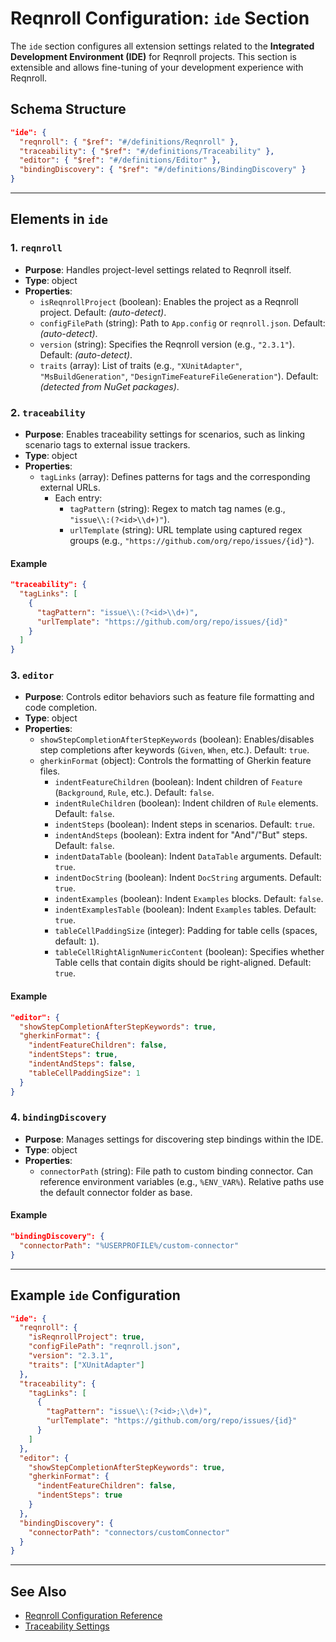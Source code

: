 # Reqnroll Configuration: `ide` Section

The `ide` section configures all extension settings related to the **Integrated Development Environment (IDE)** for Reqnroll projects. This section is extensible and allows fine-tuning of your development experience with Reqnroll.

## Schema Structure

```json
"ide": {
  "reqnroll": { "$ref": "#/definitions/Reqnroll" },
  "traceability": { "$ref": "#/definitions/Traceability" },
  "editor": { "$ref": "#/definitions/Editor" },
  "bindingDiscovery": { "$ref": "#/definitions/BindingDiscovery" }
}
```


***

## Elements in `ide`

### 1. `reqnroll`

- **Purpose**: Handles project-level settings related to Reqnroll itself.
- **Type**: object
- **Properties**:
    - `isReqnrollProject` (boolean): Enables the project as a Reqnroll project. Default: *(auto-detect)*.
    - `configFilePath` (string): Path to `App.config` or `reqnroll.json`. Default: *(auto-detect)*.
    - `version` (string): Specifies the Reqnroll version (e.g., `"2.3.1"`). Default: *(auto-detect)*.
    - `traits` (array): List of traits (e.g., `"XUnitAdapter"`, `"MsBuildGeneration"`, `"DesignTimeFeatureFileGeneration"`). Default: *(detected from NuGet packages)*.


### 2. `traceability`

- **Purpose**: Enables traceability settings for scenarios, such as linking scenario tags to external issue trackers.
- **Type**: object
- **Properties**:
    - `tagLinks` (array): Defines patterns for tags and the corresponding external URLs.
        - Each entry:
            - `tagPattern` (string): Regex to match tag names (e.g., `"issue\\:(?<id>\\d+)"`).
            - `urlTemplate` (string): URL template using captured regex groups (e.g., `"https://github.com/org/repo/issues/{id}"`).


#### Example

```json
"traceability": {
  "tagLinks": [
    {
      "tagPattern": "issue\\:(?<id>\\d+)",
      "urlTemplate": "https://github.com/org/repo/issues/{id}"
    }
  ]
}
```


### 3. `editor`

- **Purpose**: Controls editor behaviors such as feature file formatting and code completion.
- **Type**: object
- **Properties**:
    - `showStepCompletionAfterStepKeywords` (boolean): Enables/disables step completions after keywords (`Given`, `When`, etc.). Default: `true`.
    - `gherkinFormat` (object): Controls the formatting of Gherkin feature files.
        - `indentFeatureChildren` (boolean): Indent children of `Feature` (`Background`, `Rule`, etc.). Default: `false`.
        - `indentRuleChildren` (boolean): Indent children of `Rule` elements. Default: `false`.
        - `indentSteps` (boolean): Indent steps in scenarios. Default: `true`.
        - `indentAndSteps` (boolean): Extra indent for "And"/"But" steps. Default: `false`.
        - `indentDataTable` (boolean): Indent `DataTable` arguments. Default: `true`.
        - `indentDocString` (boolean): Indent `DocString` arguments. Default: `true`.
        - `indentExamples` (boolean): Indent `Examples` blocks. Default: `false`.
        - `indentExamplesTable` (boolean): Indent `Examples` tables. Default: `true`.
        - `tableCellPaddingSize` (integer): Padding for table cells (spaces, default: `1`).
        - `tableCellRightAlignNumericContent` (boolean): Specifies whether Table cells that contain digits should be right-aligned. Default: `true`.


#### Example

```json
"editor": {
  "showStepCompletionAfterStepKeywords": true,
  "gherkinFormat": {
    "indentFeatureChildren": false,
    "indentSteps": true,
    "indentAndSteps": false,
    "tableCellPaddingSize": 1
  }
}
```


### 4. `bindingDiscovery`

- **Purpose**: Manages settings for discovering step bindings within the IDE.
- **Type**: object
- **Properties**:
    - `connectorPath` (string): File path to custom binding connector. Can reference environment variables (e.g., `%ENV_VAR%`). Relative paths use the default connector folder as base.


#### Example

```json
"bindingDiscovery": {
  "connectorPath": "%USERPROFILE%/custom-connector"
}
```


***

## Example `ide` Configuration

```json
"ide": {
  "reqnroll": {
    "isReqnrollProject": true,
    "configFilePath": "reqnroll.json",
    "version": "2.3.1",
    "traits": ["XUnitAdapter"]
  },
  "traceability": {
    "tagLinks": [
      {
        "tagPattern": "issue\\:(?<id>;\\d+)",
        "urlTemplate": "https://github.com/org/repo/issues/{id}"
      }
    ]
  },
  "editor": {
    "showStepCompletionAfterStepKeywords": true,
    "gherkinFormat": {
      "indentFeatureChildren": false,
      "indentSteps": true
    }
  },
  "bindingDiscovery": {
    "connectorPath": "connectors/customConnector"
  }
}
```


***

## See Also

- [Reqnroll Configuration Reference](https://go.reqnroll.net/doc-config)
- [Traceability Settings](http://speclink.me/deveroomtraceability)


